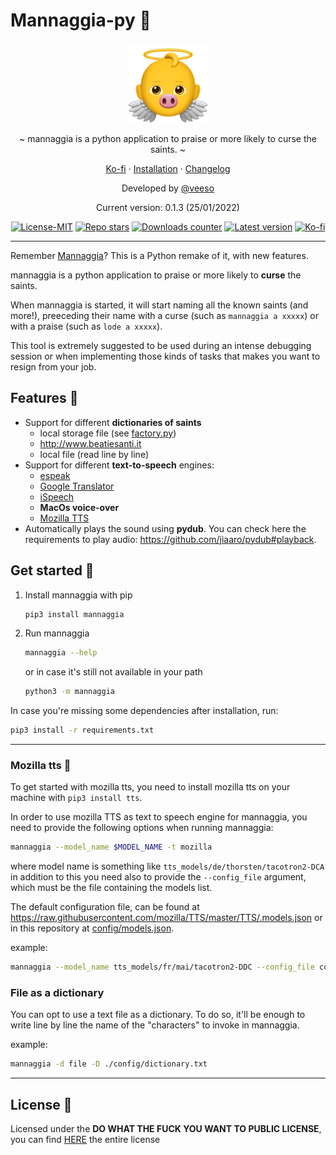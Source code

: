 # Mannaggia-py 👼

<p align="center">
  <img src="/assets/logo.png" width="128" height="128" />
</p>

<p align="center">~ mannaggia is a python application to praise or more likely to curse the saints. ~</p>
<p align="center">
  <a href="https://ko-fi.com/veeso" target="_blank">Ko-fi</a>
  ·
  <a href="#get-started-">Installation</a>
  ·
  <a href="CHANGELOG.md" target="_blank">Changelog</a>
</p>

<p align="center">Developed by <a href="https://veeso.github.io/" target="_blank">@veeso</a></p>
<p align="center">Current version: 0.1.3 (25/01/2022)</p>

<p align="center">
  <a href="https://opensource.org/licenses/MIT"
    ><img
      src="https://img.shields.io/badge/License-MIT-teal.svg"
      alt="License-MIT"
  /></a>
  <a href="https://github.com/veeso/mannaggia-py/stargazers"
    ><img
      src="https://img.shields.io/github/stars/veeso/mannaggia-py.svg"
      alt="Repo stars"
  /></a>
  <a href="https://pepy.tech/project/mannaggia"
    ><img
      src="https://pepy.tech/badge/mannaggia"
      alt="Downloads counter"
  /></a>
  <a href="https://pypi.org/project/mannaggia/"
    ><img
      src="https://badge.fury.io/py/mannaggia.svg"
      alt="Latest version"
  /></a>
  <a href="https://ko-fi.com/veeso">
    <img
      src="https://img.shields.io/badge/donate-ko--fi-red"
      alt="Ko-fi"
  /></a>
</p>

---

Remember [Mannaggia](https://github.com/LegolasTheElf/mannaggia)? This is a Python remake of it, with new features.

mannaggia is a python application to praise or more likely to **curse** the saints.

When mannaggia is started, it will start naming all the known saints (and more!), preeceding their name with a curse (such as `mannaggia a xxxxx`) or with a praise (such as `lode a xxxxx`).

 This tool is extremely suggested to be used during an intense debugging session or when implementing those kinds of tasks that makes you want to resign from your job.

## Features 🐷

- Support for different **dictionaries of saints**
  - local storage file (see [factory.py](mannaggia/santi/factory.py))
  - <http://www.beatiesanti.it>
  - local file (read line by line)
- Support for different **text-to-speech** engines:
  - [espeak](http://espeak.sourceforge.net/)
  - [Google Translator](https://translate.google.it)
  - [iSpeech](http://www.ispeech.org)
  - **MacOs voice-over**
  - [Mozilla TTS](https://github.com/mozilla/TTS)
- Automatically plays the sound using **pydub**. You can check here the requirements to play audio: <https://github.com/jiaaro/pydub#playback>.

## Get started 🚀

1. Install mannaggia with pip

    ```sh
    pip3 install mannaggia
    ```

2. Run mannaggia

    ```sh
    mannaggia --help
    ```

    or in case it's still not available in your path

    ```sh
    python3 -m mannaggia
    ```

In case you're missing some dependencies after installation, run:

```sh
pip3 install -r requirements.txt
```

---

### Mozilla tts 🦊

To get started with mozilla tts, you need to install mozilla tts on your machine with `pip3 install tts`.

In order to use mozilla TTS as text to speech engine for mannaggia, you need to provide the following options when running mannaggia:

```sh
mannaggia --model_name $MODEL_NAME -t mozilla
```

where model name is something like `tts_models/de/thorsten/tacotron2-DCA` in addition to this you need also to provide the `--config_file` argument, which must be the file containing the models list.

The default configuration file, can be found at <https://raw.githubusercontent.com/mozilla/TTS/master/TTS/.models.json> or in this repository at [config/models.json](config/models.json).

example:

```sh
mannaggia --model_name tts_models/fr/mai/tacotron2-DDC --config_file config/models.json -t mozilla --prefix "Va te faire enculer"
```

### File as a dictionary

You can opt to use a text file as a dictionary. To do so, it'll be enough to write line by line the name of the "characters" to invoke in mannaggia.

example:

```sh
mannaggia -d file -D ./config/dictionary.txt
```

---

## License 📜

Licensed under the **DO WHAT THE FUCK YOU WANT TO PUBLIC LICENSE**, you can find [HERE](LICENSE) the entire license
